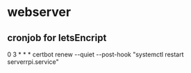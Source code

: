 # webserver

## cronjob for letsEncript
0 3 * * * certbot renew --quiet --post-hook "systemctl restart serverrpi.service"
